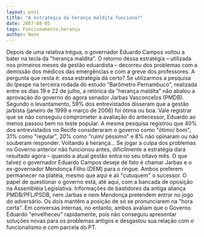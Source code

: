 ```yaml
---
layout: post
title: "A estratégia da herança maldita funciona?"
date: 2007-08-05
tags: Funcionamento,herança
author: None
---
```

Depois de uma relativa tr&eacute;gua, o governador Eduardo Campos voltou a bater na tecla da &quot;heran&ccedil;a maldita&quot;. O retorno dessa estrat&eacute;gia &ndash; utilizada nos primeiros meses da gest&atilde;o eduardista &ndash; decorreu dos problemas com a demiss&atilde;o dos m&eacute;dicos das emerg&ecirc;ncias e com a greve dos professores. A pergunta que resta &eacute;: essa estrat&eacute;gia d&aacute; certo?
Se utilizarmos a pesquisa do Ipespe na terceira rodada do estudo &quot;Bar&ocirc;metro Pernambuco&quot;, realizada entre os dias 19 e 22 de julho, a ret&oacute;rica da &quot;heran&ccedil;a maldita&quot; n&atilde;o abalou a aprova&ccedil;&atilde;o do governo do agora senador Jarbas Vasconcelos (PMDB). 
Segundo o levantamento, 59% dos entrevistados disseram que a gest&atilde;o jarbista (janeiro de 1999 a mar&ccedil;o de 2006) foi &oacute;tima ou boa. 
Vale registrar que se n&atilde;o conseguiu comprometer a avalia&ccedil;&atilde;o do antecessor, Eduardo ao menos passou bem no teste popular. A mesma pesquisa registrou que 40% dos entrevistados no Recife consideraram o governo como &quot;&oacute;timo/ bom&quot;, 31% como &quot;regular&quot;, 20% como &quot;ruim/ p&eacute;ssimo&quot; e 8% n&atilde;o opinaram ou n&atilde;o souberam responder. 
Voltando &agrave; heran&ccedil;a... Se jogar a culpa dos problemas no Governo anterior n&atilde;o funcionou antes, dificilmente a estrat&eacute;gia dar&aacute; resultado agora &ndash; quando a atual gest&atilde;o entra no seu oitavo m&ecirc;s. 
O que talvez o governador Eduardo Campos deseje de fato &eacute; chamar Jarbas e o ex-governador Mendon&ccedil;a Filho (DEM) para o ringue. Ambos preferem permanecer na plat&eacute;ia, mesmo que aqui e ali &quot;cutuquem&quot; o sucessor. O papel de questionar o governo est&aacute;, at&eacute; aqui, com a bancada de oposi&ccedil;&atilde;o na Assembl&eacute;ia Legislativa. 
Informa&ccedil;&otilde;es de bastidores da antiga alian&ccedil;a PMDB/PFL/PSDB, nem Jarbas e nem Mendon&ccedil;a pretendem entrar no jogo do advers&aacute;rio. Os dois mant&ecirc;m a posi&ccedil;&atilde;o de s&oacute; se pronunciarem na &quot;hora certa&quot;. 
Em conversas internas, no entanto, ambos avaliam que o Governo Eduardo &quot;envelheceu&quot; rapidamente, pois n&atilde;o conseguiu apresentar solu&ccedil;&otilde;es novas para os problemas antigos e desgastou sua rela&ccedil;&atilde;o com o funcionalismo e com parcela do PT. 